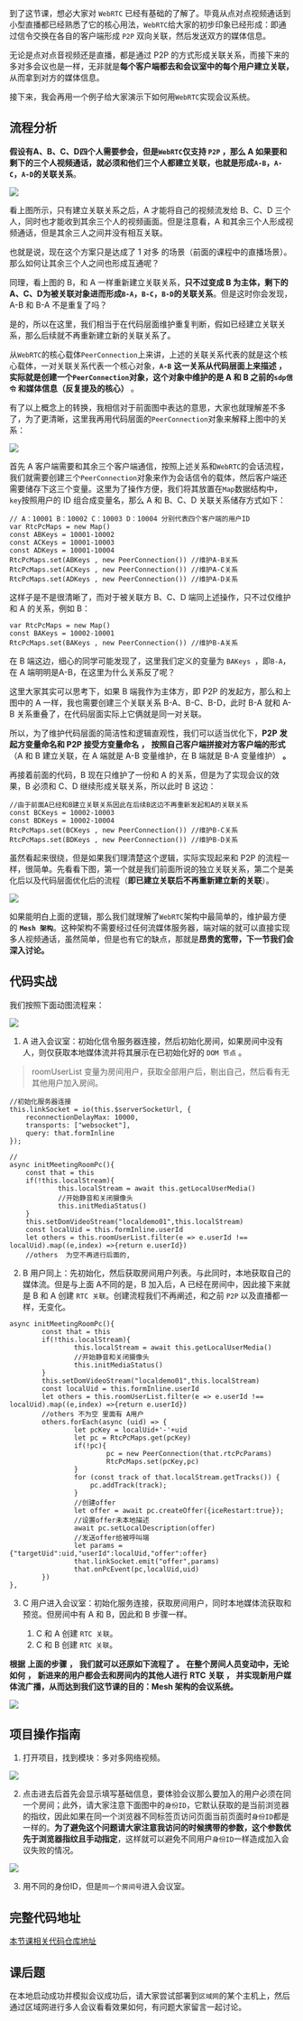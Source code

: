 到了这节课，想必大家对 `WebRTC` 已经有基础的了解了。毕竟从点对点视频通话到小型直播都已经熟悉了它的核心用法，`WebRTC`给大家的初步印象已经形成：即通过信令交换在各自的客户端形成 `P2P` 双向关联，然后发送双方的媒体信息。

无论是点对点音视频还是直播，都是通过 P2P 的方式形成关联关系，而接下来的多对多会议也是一样，无非就是**每个客户端都去和会议室中的每个用户建立关联，** 从而拿到对方的媒体信息。

接下来，我会再用一个例子给大家演示下如何用`WebRTC`实现会议系统。

## 流程分析

**假设有A、B、C、D四个人需要参会，但是`WebRTC`仅支持 `P2P` ，那么 A 如果要和剩下的三个人视频通话，就必须和他们三个人都建立关联，也就是形成`A-B`，`A-C`，`A-D`的关联关系**。

![](https://p3-juejin.byteimg.com/tos-cn-i-k3u1fbpfcp/6339a4b047a247688b9f789378c0df5a~tplv-k3u1fbpfcp-zoom-1.image)

看上图所示，只有建立关联关系之后，A 才能将自己的视频流发给 B、C、D 三个人，同时也才能收到其余三个人的视频画面。但是注意看，A 和其余三个人形成视频通话，但是其余三人之间并没有相互关联。

也就是说，现在这个方案只是达成了 1 对多 的场景（前面的课程中的直播场景）。那么如何让其余三个人之间也形成互通呢？

同理，看上图的 B，和 A 一样重新建立关联关系，**只不过变成 B 为主体，剩下的A、C、D为被关联对象进而形成`B-A`，`B-C`，`B-D`的关联关系**。但是这时你会发现，A-B 和 B-A 不是重复了吗？

是的，所以在这里，我们相当于在代码层面维护重复判断，假如已经建立关联关系，那么后续就不再重新建立新的关联关系了。

从`WebRTC`的核心载体`PeerConnection`上来讲，上述的关联关系代表的就是这个核心载体，一对关联关系代表一个核心对象，**`A-B`** **这一关系从代码层面上来描述** **，** **实际就是创建一个`PeerConnection`对象，这个对象中维护的是 A 和 B 之前的`sdp信令` 和媒体信息（反复提及的核心）** 。

有了以上概念上的转换，我相信对于前面图中表达的意思，大家也就理解差不多了，为了更清晰，这里我再用代码层面的`PeerConnection`对象来解释上图中的关系：

![](https://p3-juejin.byteimg.com/tos-cn-i-k3u1fbpfcp/c0626fa67c8b44898b9de2f1c3db16f6~tplv-k3u1fbpfcp-zoom-1.image)

首先 A 客户端需要和其余三个客户端通信，按照上述关系和`WebRTC`的会话流程，我们就需要创建三个`PeerConnection`对象来作为会话信令的载体，然后客户端还需要储存下这三个变量。这里为了操作方便，我们将其放置在`Map`数据结构中，`key`按照用户的 ID 组合成变量名，那么 A 和 B、C、D 关联关系储存方式如下：

```
// A：10001 B：10002 C：10003 D：10004 分别代表四个客户端的用户ID
var RtcPcMaps = new Map()
const ABKeys = 10001-10002
const ACKeys = 10001-10003
const ADKeys = 10001-10004
RtcPcMaps.set(ABKeys , new PeerConnection()) //维护A-B关系
RtcPcMaps.set(ACKeys , new PeerConnection()) //维护A-C关系
RtcPcMaps.set(ADKeys , new PeerConnection()) //维护A-D关系
```

这样子是不是很清晰了，而对于被关联方 B、C、D 端同上述操作，只不过仅维护和 A 的关系，例如 B：

```
var RtcPcMaps = new Map()
const BAKeys = 10002-10001
RtcPcMaps.set(BAKeys , new PeerConnection()) //维护B-A关系
```

在 B 端这边，细心的同学可能发现了，这里我们定义的变量为 ` BAKeys  `，即`B-A`，在 A 端明明是A-B，在这里为什么关系反了呢？

这里大家其实可以思考下，如果 B 端我作为主体方，即 P2P 的发起方，那么和上图中的 A 一样，我也需要创建三个关联关系 B-A、B-C、B-D，此时 B-A 就和 A-B 关系重叠了，在代码层面实际上它俩就是同一对关联。

所以，为了维护代码层面的简洁性和逻辑直观性，我们可以适当优化下，**P2P** **发起方变量命名和 P2P 接受方变量命名** **，** **按照自己客户端拼接对方客户端的形式**（A 和 B 建立关联，在 A 端就是 A-B 变量维护，在 B 端就是 B-A 变量维护） **。**

再接着前面的代码，B 现在只维护了一份和 A 的关系，但是为了实现会议的效果，B 必须和 C、D 继续形成关联关系，所以此时 B 这边：

```
//由于前面A已经和B建立关联关系因此在后续B这边不再重新发起和A的关联关系
const BCKeys = 10002-10003
const BDKeys = 10002-10004
RtcPcMaps.set(BCKeys , new PeerConnection()) //维护B-C关系
RtcPcMaps.set(BDKeys , new PeerConnection()) //维护B-D关系
```

虽然看起来很绕，但是如果我们理清楚这个逻辑，实际实现起来和 P2P 的流程一样，很简单。先看看下图，第一个就是我们前面所说的独立关联关系，第二个是美化后以及代码层面优化后的流程（**即已建立关联后不再重新建立新的关联**）。

![](https://p3-juejin.byteimg.com/tos-cn-i-k3u1fbpfcp/3d9eacd63b3d412d820b4191abed50fd~tplv-k3u1fbpfcp-zoom-1.image)

如果能明白上面的逻辑，那么我们就理解了`WebRTC`架构中最简单的，维护最方便的 **`Mesh 架构`**。这种架构不需要经过任何流媒体服务器，端对端的就可以直接实现多人视频通话，虽然简单，但是也有它的缺点，那就是**昂贵的宽带，下一节我们会深入讨论。**

## 代码实战

我们按照下面动图流程来：

![](https://p3-juejin.byteimg.com/tos-cn-i-k3u1fbpfcp/982996d57d60415d806fd82fe73d4b24~tplv-k3u1fbpfcp-zoom-1.image)

  


1.  A 进入会议室：初始化信令服务器连接，然后初始化房间，如果房间中没有人，则仅获取本地媒体流并将其展示在已初始化好的 `DOM 节点` 。

> roomUserList 变量为房间用户，获取全部用户后，剔出自己，然后看有无其他用户加入房间。

```
//初始化服务器连接
this.linkSocket = io(this.$serverSocketUrl, {
    reconnectionDelayMax: 10000,
    transports: ["websocket"],
    query: that.formInline
});

//
async initMeetingRoomPc(){
    const that = this
    if(!this.localStream){
            this.localStream = await this.getLocalUserMedia()
            //开始静音和关闭摄像头
            this.initMediaStatus()
    }
    this.setDomVideoStream("localdemo01",this.localStream)
    const localUid = this.formInline.userId
    let others = this.roomUserList.filter(e => e.userId !== localUid).map((e,index) =>{return e.userId})
    //others  为空不再进行后面的,
```

2.  B 用户同上：先初始化，然后获取房间用户列表。与此同时，本地获取自己的媒体流。但是与上面 A不同的是，B 加入后，A 已经在房间中，因此接下来就是 B 和 A 创建 `RTC 关联`。创建流程我们不再阐述，和之前 `P2P` 以及直播都一样，无变化。

```
async initMeetingRoomPc(){
        const that = this
        if(!this.localStream){
                this.localStream = await this.getLocalUserMedia()
                //开始静音和关闭摄像头
                this.initMediaStatus()
        }
        this.setDomVideoStream("localdemo01",this.localStream)
        const localUid = this.formInline.userId
        let others = this.roomUserList.filter(e => e.userId !== localUid).map((e,index) =>{return e.userId})
        //others 不为空 里面有 A用户 
        others.forEach(async (uid) => {
                let pcKey = localUid+'-'+uid
                let pc = RtcPcMaps.get(pcKey)
                if(!pc){
                        pc = new PeerConnection(that.rtcPcParams)
                        RtcPcMaps.set(pcKey,pc)
                }
                for (const track of that.localStream.getTracks()) {
                    pc.addTrack(track);
                }
                //创建offer
                let offer = await pc.createOffer({iceRestart:true});
                //设置offer未本地描述
                await pc.setLocalDescription(offer)
                //发送offer给被呼叫端
                let params = {"targetUid":uid,"userId":localUid,"offer":offer}
                that.linkSocket.emit("offer",params)
                that.onPcEvent(pc,localUid,uid)
        })
},
```

3.  C 用户进入会议室：初始化服务连接，获取房间用户，同时本地媒体流获取和预览。但房间中有 A 和 B，因此和 B 步骤一样。

    1.  C 和 A 创建 `RTC 关联`。
    1.  C 和 B 创建 `RTC 关联`。

**根据** **上面的步骤** **，** **我们就可以还原如下流程了** **。** **在整个房间人员变动中，无论如何** **，** **新进来的用户都会去和房间内的其他人进行** **RTC** **关联** **，** **并实现新用户媒体流广播，从而达到我们这节课的目的：Mesh 架构的会议系统。**

![](https://p3-juejin.byteimg.com/tos-cn-i-k3u1fbpfcp/446c9f407dfe43f78e70bbf0f68c1891~tplv-k3u1fbpfcp-zoom-1.image)

## 项目操作指南

1.  打开项目，找到模块：多对多网络视频。

![](https://p3-juejin.byteimg.com/tos-cn-i-k3u1fbpfcp/b0c824986c07415fa53f24823e950585~tplv-k3u1fbpfcp-zoom-1.image)

2.  点击进去后首先会显示填写基础信息，要体验会议那么要加入的用户必须在同一个房间；此外，请大家注意下面图中的`身份ID`，它默认获取的是当前浏览器的指纹，因此如果在同一个浏览器不同标签页访问页面当前页面时`身份ID`都是一样的。**为了避免这个问题请大家注意我访问的时候携带的参数，这个参数优先于浏览器指纹且手动指定**，这样就可以避免不同用户`身份ID`一样造成加入会议失败的情况。

![](https://p3-juejin.byteimg.com/tos-cn-i-k3u1fbpfcp/78f1e056d40f4912947869b86310aaf5~tplv-k3u1fbpfcp-zoom-1.image)

3.  用不同的身份ID，但是`同一个房间号`进入会议室。

## 完整代码地址

[本节课相关代码仓库地址](https://github.com/wangsrGit119/suke-webrtc-course/blob/main/webrtc-link-demo/src/views/demo03-many2many.vue)

## 课后题

在本地启动成功并模拟会议成功后，请大家尝试部署到`区域网`的某个主机上，然后通过区域网进行多人会议看看效果如何，有问题大家留言一起讨论。